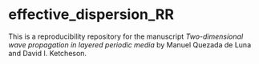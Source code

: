 effective_dispersion_RR
=======================

This is a reproducibility repository for the manuscript 
*Two-dimensional wave propagation in layered periodic media*
by Manuel Quezada de Luna and David I. Ketcheson.
